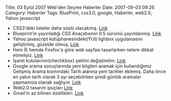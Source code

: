 Title: 03 Eylül 2007 Web&#039;den Seçme Haberler
Date: 2007-09-03 09:26
Category: Haberler
Tags: BluePrint, css3.0, google, Haberler, web2.0, Yahoo javascript

-   CSS3'deki listeler daha süslü olacakmış. [Link][]
-   Blueprint'in yayınladığı CSS Anaçatısının 0.5 sürümü yayımlanmış.
    [Link][1]
-   Yahoo javascript kütüphanesindeki(YUI) lighbox uygulamasını
    geliştirmiş, güzelde olmuş. [Link][2]
-   Hem İE hemde Firefox'a göre web sayfası tasarlarken nelere dikkat
    etmeliyiz. [Link][3]
-   İşaret kutularının(chechkbox) şeklini değiştirelim. [Link][4]
-   Google arama sonuçlarında yeni bilgileri aramak için kullandığımız
    Gelişmiş Arama kısmındaki Tarih alanına yeni tarihler eklemiş. Daha
    önce en yakın tarih olarak 3 ayı seçebilirken şimdi günlük aramalar
    yapmamıza olanak sağlıyor. [Link][5]
-   Web2.0 tasarım ipuçları [Link][6]
-   Gmail'in az bilinen özellikleri. [Link][7]

</p>

  [Link]: http://www.css3.info/lists-to-get-more-decorative/
    "CSS3 ve listeler"
  [1]: http://code.google.com/p/blueprintcss/ "css anaçatısı"
  [2]: http://thecodecentral.com/2007/08/17/yui-based-lightbox-revisit
    "yui lightbox"
  [3]: http://www.informationweek.com/news/showArticle.jhtml?articleID=201802175
    "Firefox ve İE kodlama "
  [4]: http://dev.lipidity.com/fancy-form/ "işaret kutuları"
  [5]: http://googlesystem.blogspot.com/2007/08/easy-way-to-find-recent-web-pages.html
    "Google Arama"
  [6]: http://www.webdesignfromscratch.com/web-2.0-design-style-guide.cfm
    "web2.0"
  [7]: http://gmailblog.blogspot.com/2007/08/top-10-little-known-gmail-features-part.html
    "Gmail"

